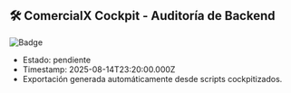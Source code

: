 ## 🛠️ ComercialX Cockpit - Auditoría de Backend

![Badge](https://img.shields.io/badge/backend-pendiente-yellow.svg)

- Estado: pendiente
- Timestamp: 2025-08-14T23:20:00.000Z
- Exportación generada automáticamente desde scripts cockpitizados.
